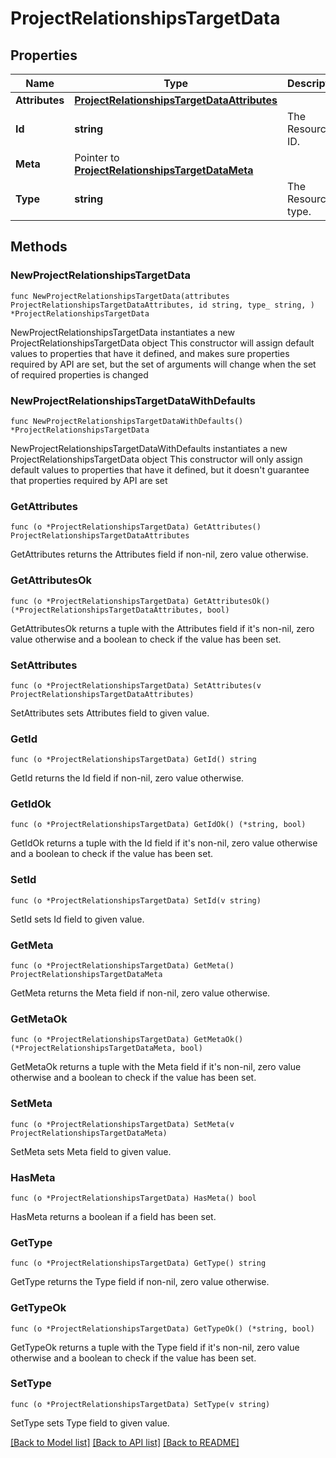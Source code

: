 # ProjectRelationshipsTargetData

## Properties

Name | Type | Description | Notes
------------ | ------------- | ------------- | -------------
**Attributes** | [**ProjectRelationshipsTargetDataAttributes**](ProjectRelationshipsTargetDataAttributes.md) |  | 
**Id** | **string** | The Resource ID. | 
**Meta** | Pointer to [**ProjectRelationshipsTargetDataMeta**](ProjectRelationshipsTargetDataMeta.md) |  | [optional] 
**Type** | **string** | The Resource type. | 

## Methods

### NewProjectRelationshipsTargetData

`func NewProjectRelationshipsTargetData(attributes ProjectRelationshipsTargetDataAttributes, id string, type_ string, ) *ProjectRelationshipsTargetData`

NewProjectRelationshipsTargetData instantiates a new ProjectRelationshipsTargetData object
This constructor will assign default values to properties that have it defined,
and makes sure properties required by API are set, but the set of arguments
will change when the set of required properties is changed

### NewProjectRelationshipsTargetDataWithDefaults

`func NewProjectRelationshipsTargetDataWithDefaults() *ProjectRelationshipsTargetData`

NewProjectRelationshipsTargetDataWithDefaults instantiates a new ProjectRelationshipsTargetData object
This constructor will only assign default values to properties that have it defined,
but it doesn't guarantee that properties required by API are set

### GetAttributes

`func (o *ProjectRelationshipsTargetData) GetAttributes() ProjectRelationshipsTargetDataAttributes`

GetAttributes returns the Attributes field if non-nil, zero value otherwise.

### GetAttributesOk

`func (o *ProjectRelationshipsTargetData) GetAttributesOk() (*ProjectRelationshipsTargetDataAttributes, bool)`

GetAttributesOk returns a tuple with the Attributes field if it's non-nil, zero value otherwise
and a boolean to check if the value has been set.

### SetAttributes

`func (o *ProjectRelationshipsTargetData) SetAttributes(v ProjectRelationshipsTargetDataAttributes)`

SetAttributes sets Attributes field to given value.


### GetId

`func (o *ProjectRelationshipsTargetData) GetId() string`

GetId returns the Id field if non-nil, zero value otherwise.

### GetIdOk

`func (o *ProjectRelationshipsTargetData) GetIdOk() (*string, bool)`

GetIdOk returns a tuple with the Id field if it's non-nil, zero value otherwise
and a boolean to check if the value has been set.

### SetId

`func (o *ProjectRelationshipsTargetData) SetId(v string)`

SetId sets Id field to given value.


### GetMeta

`func (o *ProjectRelationshipsTargetData) GetMeta() ProjectRelationshipsTargetDataMeta`

GetMeta returns the Meta field if non-nil, zero value otherwise.

### GetMetaOk

`func (o *ProjectRelationshipsTargetData) GetMetaOk() (*ProjectRelationshipsTargetDataMeta, bool)`

GetMetaOk returns a tuple with the Meta field if it's non-nil, zero value otherwise
and a boolean to check if the value has been set.

### SetMeta

`func (o *ProjectRelationshipsTargetData) SetMeta(v ProjectRelationshipsTargetDataMeta)`

SetMeta sets Meta field to given value.

### HasMeta

`func (o *ProjectRelationshipsTargetData) HasMeta() bool`

HasMeta returns a boolean if a field has been set.

### GetType

`func (o *ProjectRelationshipsTargetData) GetType() string`

GetType returns the Type field if non-nil, zero value otherwise.

### GetTypeOk

`func (o *ProjectRelationshipsTargetData) GetTypeOk() (*string, bool)`

GetTypeOk returns a tuple with the Type field if it's non-nil, zero value otherwise
and a boolean to check if the value has been set.

### SetType

`func (o *ProjectRelationshipsTargetData) SetType(v string)`

SetType sets Type field to given value.



[[Back to Model list]](../README.md#documentation-for-models) [[Back to API list]](../README.md#documentation-for-api-endpoints) [[Back to README]](../README.md)


